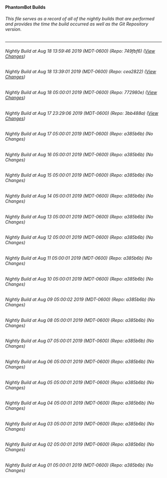 **PhantomBot Builds**

###### This file serves as a record of all of the nightly builds that are performed and provides the time the build occurred as well as the Git Repository version.
-------------------------------------------------------------------------------------------------------------
###### Nightly Build at Aug 18 13:59:46 2019 (MDT-0600) (Repo: 749fbf6) ([View Changes](https://github.com/PhantomBot/PhantomBot/compare/cea2822...749fbf6))
###### Nightly Build at Aug 18 13:39:01 2019 (MDT-0600) (Repo: cea2822) ([View Changes](https://github.com/PhantomBot/PhantomBot/compare/772980e...cea2822))
###### Nightly Build at Aug 18 05:00:01 2019 (MDT-0600) (Repo: 772980e) ([View Changes](https://github.com/PhantomBot/PhantomBot/compare/3bb488a...772980e))
###### Nightly Build at Aug 17 23:29:06 2019 (MDT-0600) (Repo: 3bb488a) ([View Changes](https://github.com/PhantomBot/PhantomBot/compare/a385b6b...3bb488a))
###### Nightly Build at Aug 17 05:00:01 2019 (MDT-0600) (Repo: a385b6b) (No Changes)
###### Nightly Build at Aug 16 05:00:01 2019 (MDT-0600) (Repo: a385b6b) (No Changes)
###### Nightly Build at Aug 15 05:00:01 2019 (MDT-0600) (Repo: a385b6b) (No Changes)
###### Nightly Build at Aug 14 05:00:01 2019 (MDT-0600) (Repo: a385b6b) (No Changes)
###### Nightly Build at Aug 13 05:00:01 2019 (MDT-0600) (Repo: a385b6b) (No Changes)
###### Nightly Build at Aug 12 05:00:01 2019 (MDT-0600) (Repo: a385b6b) (No Changes)
###### Nightly Build at Aug 11 05:00:01 2019 (MDT-0600) (Repo: a385b6b) (No Changes)
###### Nightly Build at Aug 10 05:00:01 2019 (MDT-0600) (Repo: a385b6b) (No Changes)
###### Nightly Build at Aug 09 05:00:02 2019 (MDT-0600) (Repo: a385b6b) (No Changes)
###### Nightly Build at Aug 08 05:00:01 2019 (MDT-0600) (Repo: a385b6b) (No Changes)
###### Nightly Build at Aug 07 05:00:01 2019 (MDT-0600) (Repo: a385b6b) (No Changes)
###### Nightly Build at Aug 06 05:00:01 2019 (MDT-0600) (Repo: a385b6b) (No Changes)
###### Nightly Build at Aug 05 05:00:01 2019 (MDT-0600) (Repo: a385b6b) (No Changes)
###### Nightly Build at Aug 04 05:00:01 2019 (MDT-0600) (Repo: a385b6b) (No Changes)
###### Nightly Build at Aug 03 05:00:01 2019 (MDT-0600) (Repo: a385b6b) (No Changes)
###### Nightly Build at Aug 02 05:00:01 2019 (MDT-0600) (Repo: a385b6b) (No Changes)
###### Nightly Build at Aug 01 05:00:01 2019 (MDT-0600) (Repo: a385b6b) (No Changes)
